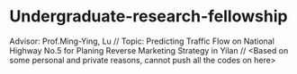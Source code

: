 # Undergraduate-research-fellowship
Advisor: Prof.Ming-Ying, Lu //
Topic: Predicting Traffic Flow on National Highway No.5 for Planing Reverse Marketing Strategy in Yilan //
<Based on some personal and private reasons, cannot push all the codes on here>
